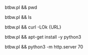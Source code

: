 

btbw.pl && pwd

btbw.pl && ls

btbw.pl && curl -LOk {URL}

btbw.pl && apt-get install -y python3 

btbw.pl && python3 -m http.server 70
